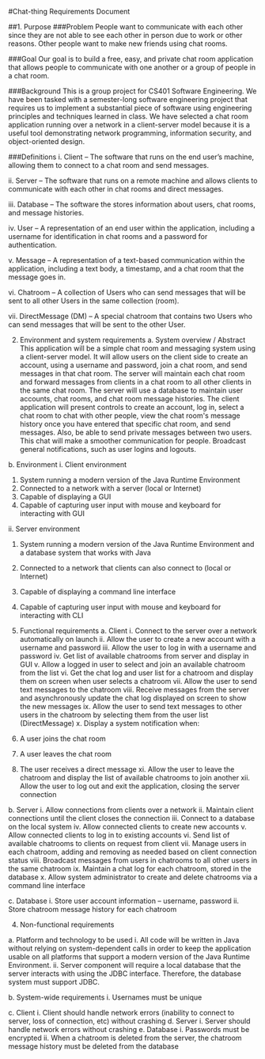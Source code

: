 #Chat-thing Requirements Document


##1.	Purpose
###Problem
People want to communicate with each other since they are not able to see each other in person due to work or other reasons. Other people want to make new friends using chat rooms.

###Goal
Our goal is to build a free, easy, and private chat room application that allows people to communicate with one another or a group of people in a chat room.

###Background
This is a group project for CS401 Software Engineering. We have been tasked with a semester-long software engineering project that requires us to implement a substantial piece of software using engineering principles and techniques learned in class. We have selected a chat room application running over a network in a client-server model because it is a useful tool demonstrating network programming, information security, and object-oriented design.

###Definitions
i.	Client – The software that runs on the end user’s machine, allowing them to connect to a chat room and send messages.

ii.	Server – The software that runs on a remote machine and allows clients to communicate with each other in chat rooms and direct messages.

iii.	Database – The software the stores information about users, chat rooms, and message histories.

iv.	User – A representation of an end user within the application, including a username for identification in chat rooms and a password for authentication.

v.	Message – A representation of a text-based communication within the application, including a text body, a timestamp, and a chat room that the message goes in.

vi.	Chatroom – A collection of Users who can send messages that will be sent to all other Users in the same collection (room).

vii.	DirectMessage (DM) – A special chatroom that contains two Users who can send messages that will be sent to the other User.

2.	Environment and system requirements
a.	System overview / Abstract
This application will be a simple chat room and messaging system using a client-server model. It will allow users on the client side to create an account, using a username and password, join a chat room, and send messages in that chat room. The server will maintain each chat room and forward messages from clients in a chat room to all other clients in the same chat room. The server will use a database to maintain user accounts, chat rooms, and chat room message histories. The client application will present controls to create an account, log in, select a chat room to chat with other people, view the chat room's message history once you have entered that specific chat room, and send messages. Also, be able to send private messages between two users. This chat will make a smoother communication for people. Broadcast general notifications, such as user logins and logouts.

b.	Environment
i.	Client environment
1.	System running a modern version of the Java Runtime Environment
2.	Connected to a network with a server (local or Internet)
3.	Capable of displaying a GUI
4.	Capable of capturing user input with mouse and keyboard for interacting with GUI

ii.	Server environment
1.	System running a modern version of the Java Runtime Environment and a database system that works with Java
2.	Connected to a network that clients can also connect to (local or Internet)
3.	Capable of displaying a command line interface
4.	Capable of capturing user input with mouse and keyboard for interacting with CLI


3.	Functional requirements
a.	Client
i.	Connect to the server over a network automatically on launch
ii.	Allow the user to create a new account with a username and password
iii.	Allow the user to log in with a username and password
iv.	Get list of available chatrooms from server and display in GUI
v.	Allow a logged in user to select and join an available chatroom from the list
vi.	Get the chat log and user list for a chatroom and display them on screen when user selects a chatroom
vii.	Allow the user to send text messages to the chatroom
viii.	Receive messages from the server and asynchronously update the chat log displayed on screen to show the new messages
ix.	Allow the user to send text messages to other users in the chatroom by selecting them from the user list (DirectMessage)
x.	Display a system notification when:
1.	A user joins the chat room
2.	A user leaves the chat room
3.	The user receives a direct message
xi.	Allow the user to leave the chatroom and display the list of available chatrooms to join another
xii.	Allow the user to log out and exit the application, closing the server connection

b.	Server
i.	Allow connections from clients over a network
ii.	Maintain client connections until the client closes the connection
iii.	Connect to a database on the local system
iv.	Allow connected clients to create new accounts
v.	Allow connected clients to log in to existing accounts
vi.	Send list of available chatrooms to clients on request from client
vii.	Manage users in each chatroom, adding and removing as needed based on client connection status
viii.	Broadcast messages from users in chatrooms to all other users in the same chatroom
ix.	Maintain a chat log for each chatroom, stored in the database
x.	Allow system administrator to create and delete chatrooms via a command line interface

c.	Database
i.	Store user account information – username, password
ii.	Store chatroom message history for each chatroom

4.	Non-functional requirements

a.	Platform and technology to be used
i.	All code will be written in Java without relying on system-dependent calls in order to keep the application usable on all platforms that support a modern version of the Java Runtime Environment.
ii.	Server component will require a local database that the server interacts with using the JDBC interface. Therefore, the database system must support JDBC.

b.	System-wide requirements
i.	Usernames must be unique

c.	Client
i.	Client should handle network errors (inability to connect to server, loss of connection, etc) without crashing
d.	Server
i.	Server should handle network errors without crashing
e.	Database
i.	Passwords must be encrypted
ii.	When a chatroom is deleted from the server, the chatroom message history must be deleted from the database
